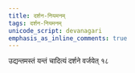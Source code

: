 ```yaml
---
title: दर्शन-नियमनम्
tags: दर्शन-नियमनम्
unicode_script: devanagari
emphasis_as_inline_comments: true
---
```

उद्यन्तमस्तं यन्तं चादित्यं दर्शने वर्जयेत् १८ 